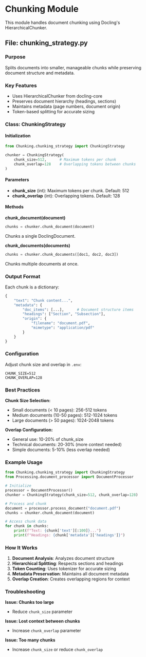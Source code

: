 # Chunking Module

This module handles document chunking using Docling's HierarchicalChunker.

## File: chunking_strategy.py

### Purpose
Splits documents into smaller, manageable chunks while preserving document structure and metadata.

### Key Features
- Uses HierarchicalChunker from docling-core
- Preserves document hierarchy (headings, sections)
- Maintains metadata (page numbers, document origin)
- Token-based splitting for accurate sizing

### Class: ChunkingStrategy

#### Initialization
```python
from Chunking.chunking_strategy import ChunkingStrategy

chunker = ChunkingStrategy(
    chunk_size=512,      # Maximum tokens per chunk
    chunk_overlap=128    # Overlapping tokens between chunks
)
```

#### Parameters
- **chunk_size** (int): Maximum tokens per chunk. Default: 512
- **chunk_overlap** (int): Overlapping tokens. Default: 128

#### Methods

**chunk_document(document)**
```python
chunks = chunker.chunk_document(document)
```
Chunks a single DoclingDocument.

**chunk_documents(documents)**
```python
chunks = chunker.chunk_documents([doc1, doc2, doc3])
```
Chunks multiple documents at once.

### Output Format

Each chunk is a dictionary:
```python
{
    "text": "Chunk content...",
    "metadata": {
        "doc_items": [...],      # Document structure items
        "headings": ["Section", "Subsection"],
        "origin": {
            "filename": "document.pdf",
            "mimetype": "application/pdf"
        }
    }
}
```

### Configuration

Adjust chunk size and overlap in `.env`:
```env
CHUNK_SIZE=512
CHUNK_OVERLAP=128
```

### Best Practices

**Chunk Size Selection:**
- Small documents (< 10 pages): 256-512 tokens
- Medium documents (10-50 pages): 512-1024 tokens
- Large documents (> 50 pages): 1024-2048 tokens

**Overlap Configuration:**
- General use: 10-20% of chunk_size
- Technical documents: 20-30% (more context needed)
- Simple documents: 5-10% (less overlap needed)

### Example Usage

```python
from Chunking.chunking_strategy import ChunkingStrategy
from Processing.document_processor import DocumentProcessor

# Initialize
processor = DocumentProcessor()
chunker = ChunkingStrategy(chunk_size=512, chunk_overlap=128)

# Process and chunk
document = processor.process_document("document.pdf")
chunks = chunker.chunk_document(document)

# Access chunk data
for chunk in chunks:
    print(f"Text: {chunk['text'][:100]}...")
    print(f"Headings: {chunk['metadata']['headings']}")
```

### How It Works

1. **Document Analysis**: Analyzes document structure
2. **Hierarchical Splitting**: Respects sections and headings
3. **Token Counting**: Uses tokenizer for accurate sizing
4. **Metadata Preservation**: Maintains all document metadata
5. **Overlap Creation**: Creates overlapping regions for context

### Troubleshooting

**Issue: Chunks too large**
- Reduce `chunk_size` parameter

**Issue: Lost context between chunks**
- Increase `chunk_overlap` parameter

**Issue: Too many chunks**
- Increase `chunk_size` or reduce `chunk_overlap`
